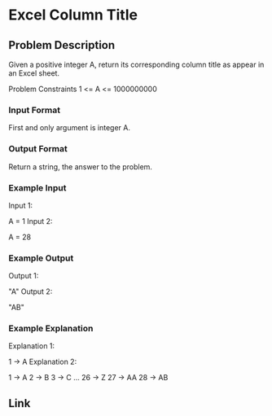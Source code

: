 # Excel Column Title

## Problem Description

Given a positive integer A, return its corresponding column title as appear in an Excel sheet.



Problem Constraints
1 <= A <= 1000000000



### Input Format
First and only argument is integer A.



### Output Format
Return a string, the answer to the problem.



### Example Input
Input 1:

 A = 1
Input 2:

 A = 28


### Example Output
Output 1:

 "A"
Output 2:

 "AB"


### Example Explanation
Explanation 1:

 1 -> A
Explanation 2:

1 -> A
2 -> B
3 -> C
...
26 -> Z
27 -> AA
28 -> AB 

## Link

